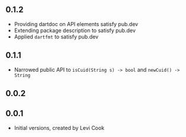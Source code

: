 
## 0.1.2

- Providing dartdoc on API elements satisfy pub.dev
- Extending package description to satisfy pub.dev
- Applied `dartfmt` to satisfy pub.dev

## 0.1.1

- Narrowed public API to `isCuid(String s) -> bool` and `newCuid() -> String`

## 0.0.2
## 0.0.1

- Initial versions, created by Levi Cook
